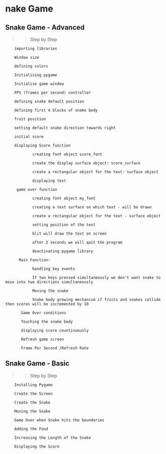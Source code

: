 # nake Game

## Snake Game  - Advanced

>> Step by Step

        importing libraries
        
        Window size
        
        defining colors
        
        Initialising pygame
        
        Initialise game window
        
        FPS (frames per second) controller
        
        defining snake default position
        
        defining first 4 blocks of snake body
        
        fruit position
        
        setting default snake direction towards right
        
        initial score
        
        displaying Score function
        
                creating font object score_font
                
                create the display surface object: score_surface
                
                create a rectangular object for the text: surface object
                
                displaying text
                
         game over function
         
                creating font object my_font
                
                creating a text surface on which text - will be drawn
                
                create a rectangular object for the text - surface object
                
                setting position of the text
                
                blit will draw the text on screen
                
                after 2 seconds we will quit the program
                
                deactivating pygame library
                
          Main Function:
          
                handling key events
                
                If two keys pressed simultaneously we don't want snake to move into two directions simultaneously
                
                Moving the snake
                
                Snake body growing mechanism if fruits and snakes collide then scores will be incremented by 10
                
           Game Over conditions
           
           Touching the snake body           
           
           displaying score countinuously
           
           Refresh game screen
           
           Frame Per Second /Refresh Rate
       
        
       
## Snake Game  - Basic

>> Step by Step

        Installing Pygame

        Create the Screen

        Create the Snake

        Moving the Snake

        Game Over when Snake hits the boundaries

        Adding the Food

        Increasing the Length of the Snake

        Displaying the Score

